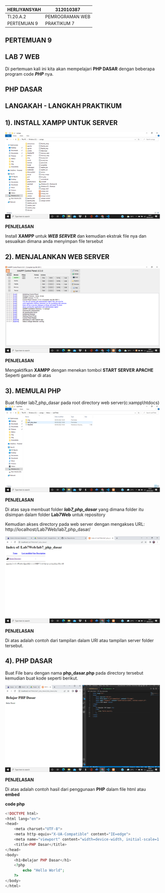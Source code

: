|   HERLIYANSYAH       |    312010387       |
| ---------------------|--------------------|
|  TI.20.A.2           | PEMROGRAMAN WEB    |
|  PERTEMUAN 9         | PRAKTIKUM 7        |


## PERTEMUAN 9

## LAB 7 WEB

Di pertemuan kali ini kita akan mempelajari **PHP DASAR** dengan beberapa program code ***PHP*** nya.

## PHP DASAR

## LANGAKAH - LANGKAH PRAKTIKUM

## 1). INSTALL XAMPP UNTUK SERVER 
![Install-XAMPP](img/Install-Xampp.png)

**PENJELASAN**

Install **XAMPP** untuk ***WEB SERVER*** dan kemudian ekstrak file nya dan sesuaikan dimana anda menyimpan file tersebut

## 2). MENJALANKAN WEB SERVER
![Aktifkan-XAMPP](img/Aktifkan-Xampp.png)

**PENJELASAN**

Mengaktifkan **XAMPP** dengan menekan tombol  **START SERVER APACHE** Seperti gambar di atas

## 3). MEMULAI PHP 
Buat folder lab7_php_dasar pada root directory web server(c:xampp\htdocs)
![Folder-lab7-php-dasar](img/folder-lab7-php-dasar.png)

**PENJELASAN**

Di atas saya membuat folder ***lab7_php_dasar*** yang dimana folder itu disimpan dalam folder **Lab7Web** untuk repository

Kemudian akses directory pada web server dengan mengakses URL:
http://localhost/Lab7Web/lab7_php_dasar/

![Tampilan-server](img/Tampilan-server.png)

**PENJELASAN**

Di atas adalah contoh dari tampilan dalam URl atau tampilan server folder tersebut.

## 4). PHP DASAR
Buat File baru dengan nama **php_dasar.php** pada directory tersebut kemudian buat kode seperti berikut.

![php-dasar](img/php-dasar.png)

**PENJELASAN** 

Di atas adalah contoh hasil dari penggunaan **PHP** dalam file html atau **embed**

**code php**
```php
<!DOCTYPE html>
<html lang="en">
<head>
    <meta charset="UTF-8">
    <meta http-equiv="X-UA-Compatible" content="IE=edge">
    <meta name="viewport" content="width=device-width, initial-scale=1.0">
    <title>PHP Dasar</title>
</head>
<body>
    <h1>Belajar PHP Dasar</h1>
    <?php
        echo "Hello World";
    ?>
</body>
</html>
```


